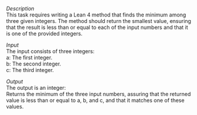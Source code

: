 *Description*<br/>
This task requires writing a Lean 4 method that finds the minimum among three given integers. The method should return the smallest value, ensuring that the result is less than or equal to each of the input numbers and that it is one of the provided integers.<br/>

*Input*<br/>
The input consists of three integers:<br/>
a: The first integer.<br/>
b: The second integer.<br/>
c: The third integer.<br/>

*Output*<br/>
The output is an integer:<br/>
Returns the minimum of the three input numbers, assuring that the returned value is less than or equal to a, b, and c, and that it matches one of these values.<br/>
